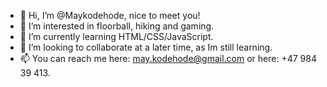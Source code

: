 - 👋 Hi, I’m @Maykodehode, nice to meet you!
- 👀 I’m interested in floorball, hiking and gaming.
- 🌱 I’m currently learning HTML/CSS/JavaScript.
- 💞️ I’m looking to collaborate at a later time, as Im still learning.
- 📫 You can reach me here: may.kodehode@gmail.com or here: +47 984 39 413.

<!---
Maykodehode/Maykodehode is a ✨ special ✨ repository because its `README.md` (this file) appears on your GitHub profile.
You can click the Preview link to take a look at your changes.
--->
